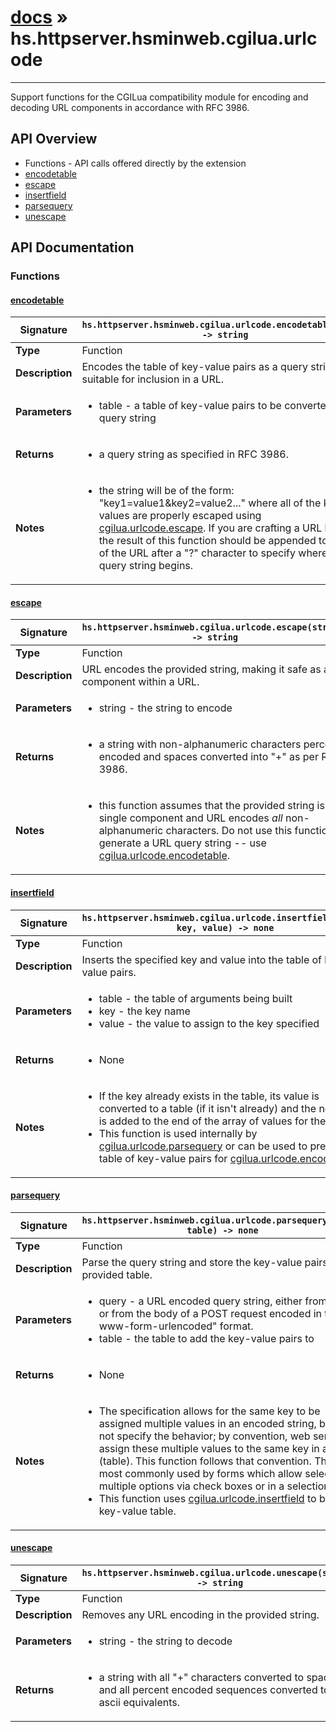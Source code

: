 # [docs](index.md) » hs.httpserver.hsminweb.cgilua.urlcode
---

Support functions for the CGILua compatibility module for encoding and decoding URL components in accordance with RFC 3986.

## API Overview
* Functions - API calls offered directly by the extension
 * [encodetable](#encodetable)
 * [escape](#escape)
 * [insertfield](#insertfield)
 * [parsequery](#parsequery)
 * [unescape](#unescape)

## API Documentation

### Functions

#### [encodetable](#encodetable)
| **Signature**                               | `hs.httpserver.hsminweb.cgilua.urlcode.encodetable(table) -> string`                                                                    |
| --------------------------------------------|-------------------------------------------------------------------------------------|
| **Type**                                    | Function                                                                     |
| **Description**                             | Encodes the table of key-value pairs as a query string suitable for inclusion in a URL.                                                                     |
| **Parameters**                              | <ul><li>table - a table of key-value pairs to be converted into a query string</li></ul> |
| **Returns**                                 | <ul><li>a query string as specified in RFC 3986.</li></ul>          |
| **Notes**                                   | <ul><li>the string will be of the form: "key1=value1&key2=value2..." where all of the keys and values are properly escaped using [cgilua.urlcode.escape](#escape).  If you are crafting a URL by hand, the result of this function should be appended to the end of the URL after a "?" character to specify where the query string begins.</li></ul>                |

#### [escape](#escape)
| **Signature**                               | `hs.httpserver.hsminweb.cgilua.urlcode.escape(string) -> string`                                                                    |
| --------------------------------------------|-------------------------------------------------------------------------------------|
| **Type**                                    | Function                                                                     |
| **Description**                             | URL encodes the provided string, making it safe as a component within a URL.                                                                     |
| **Parameters**                              | <ul><li>string - the string to encode</li></ul> |
| **Returns**                                 | <ul><li>a string with non-alphanumeric characters percent encoded and spaces converted into "+" as per RFC 3986.</li></ul>          |
| **Notes**                                   | <ul><li>this function assumes that the provided string is a single component and URL encodes *all* non-alphanumeric characters.  Do not use this function to generate a URL query string -- use [cgilua.urlcode.encodetable](#encodetable).</li></ul>                |

#### [insertfield](#insertfield)
| **Signature**                               | `hs.httpserver.hsminweb.cgilua.urlcode.insertfield(table, key, value) -> none`                                                                    |
| --------------------------------------------|-------------------------------------------------------------------------------------|
| **Type**                                    | Function                                                                     |
| **Description**                             | Inserts the specified key and value into the table of key-value pairs.                                                                     |
| **Parameters**                              | <ul><li>table - the table of arguments being built</li><li>key   - the key name</li><li>value - the value to assign to the key specified</li></ul> |
| **Returns**                                 | <ul><li>None</li></ul>          |
| **Notes**                                   | <ul><li>If the key already exists in the table, its value is converted to a table (if it isn't already) and the new value is added to the end of the array of values for the key.</li><li>This function is used internally by [cgilua.urlcode.parsequery](#parsequery) or can be used to prepare a table of key-value pairs for [cgilua.urlcode.encodetable](#encodetable).</li></ul>                |

#### [parsequery](#parsequery)
| **Signature**                               | `hs.httpserver.hsminweb.cgilua.urlcode.parsequery(query, table) -> none`                                                                    |
| --------------------------------------------|-------------------------------------------------------------------------------------|
| **Type**                                    | Function                                                                     |
| **Description**                             | Parse the query string and store the key-value pairs in the provided table.                                                                     |
| **Parameters**                              | <ul><li>query - a URL encoded query string, either from a URL or from the body of a POST request encoded in the "x-www-form-urlencoded" format.</li><li>table - the table to add the key-value pairs to</li></ul> |
| **Returns**                                 | <ul><li>None</li></ul>          |
| **Notes**                                   | <ul><li>The specification allows for the same key to be assigned multiple values in an encoded string, but does not specify the behavior; by convention, web servers assign these multiple values to the same key in an array (table).  This function follows that convention.  This is most commonly used by forms which allow selecting multiple options via check boxes or in a selection list.</li><li>This function uses [cgilua.urlcode.insertfield](#insertfield) to build the key-value table.</li></ul>                |

#### [unescape](#unescape)
| **Signature**                               | `hs.httpserver.hsminweb.cgilua.urlcode.unescape(string) -> string`                                                                    |
| --------------------------------------------|-------------------------------------------------------------------------------------|
| **Type**                                    | Function                                                                     |
| **Description**                             | Removes any URL encoding in the provided string.                                                                     |
| **Parameters**                              | <ul><li>string - the string to decode</li></ul> |
| **Returns**                                 | <ul><li>a string with all "+" characters converted to spaces and all percent encoded sequences converted to their ascii equivalents.</li></ul>          |

